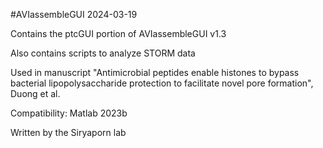 #AVIassembleGUI
2024-03-19

Contains the ptcGUI portion of AVIassembleGUI v1.3

Also contains scripts to analyze STORM data

Used in manuscript "Antimicrobial peptides enable histones to bypass bacterial lipopolysaccharide protection to facilitate novel pore formation", Duong et al.

Compatibility: Matlab 2023b

Written by the Siryaporn lab
